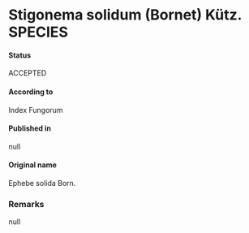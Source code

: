 # Stigonema solidum (Bornet) Kütz. SPECIES

#### Status
ACCEPTED

#### According to
Index Fungorum

#### Published in
null

#### Original name
Ephebe solida Born.

### Remarks
null